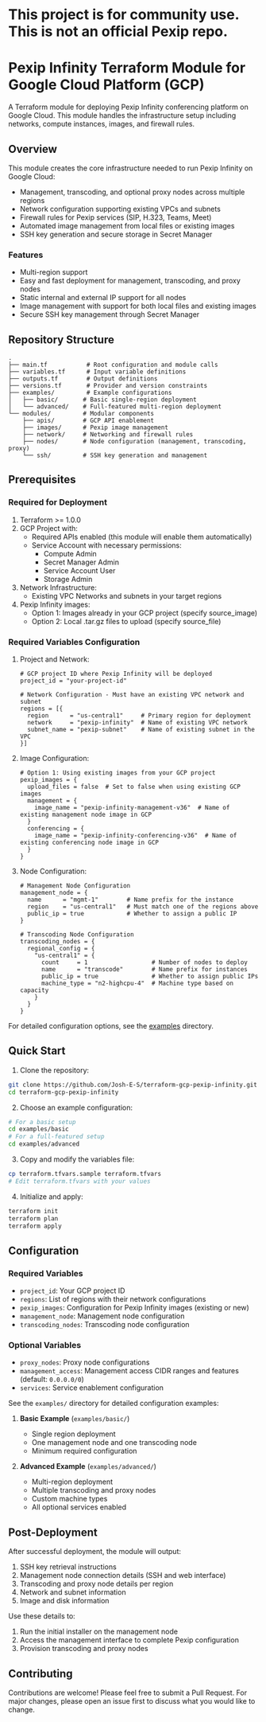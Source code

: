 # This project is for community use. This is not an official Pexip repo.

# Pexip Infinity Terraform Module for Google Cloud Platform (GCP)

A Terraform module for deploying Pexip Infinity conferencing platform on Google Cloud. This module handles the infrastructure setup including networks, compute instances, images, and firewall rules.

## Overview

This module creates the core infrastructure needed to run Pexip Infinity on Google Cloud:
- Management, transcoding, and optional proxy nodes across multiple regions
- Network configuration supporting existing VPCs and subnets
- Firewall rules for Pexip services (SIP, H.323, Teams, Meet)
- Automated image management from local files or existing images
- SSH key generation and secure storage in Secret Manager

### Features

- Multi-region support
- Easy and fast deployment for management, transcoding, and proxy nodes
- Static internal and external IP support for all nodes
- Image management with support for both local files and existing images
- Secure SSH key management through Secret Manager

## Repository Structure

```
.
├── main.tf           # Root configuration and module calls
├── variables.tf      # Input variable definitions
├── outputs.tf        # Output definitions
├── versions.tf       # Provider and version constraints
├── examples/         # Example configurations
│   ├── basic/       # Basic single-region deployment
│   └── advanced/    # Full-featured multi-region deployment
└── modules/         # Modular components
    ├── apis/        # GCP API enablement
    ├── images/      # Pexip image management
    ├── network/     # Networking and firewall rules
    ├── nodes/       # Node configuration (management, transcoding, proxy)
    └── ssh/         # SSH key generation and management
```

## Prerequisites

### Required for Deployment
1. Terraform >= 1.0.0
2. GCP Project with:
   - Required APIs enabled (this module will enable them automatically)
   - Service Account with necessary permissions:
     - Compute Admin
     - Secret Manager Admin
     - Service Account User
     - Storage Admin
3. Network Infrastructure:
   - Existing VPC Networks and subnets in your target regions
4. Pexip Infinity images:
   - Option 1: Images already in your GCP project (specify source_image)
   - Option 2: Local .tar.gz files to upload (specify source_file)

### Required Variables Configuration

1. Project and Network:
   ```hcl
   # GCP project ID where Pexip Infinity will be deployed
   project_id = "your-project-id"

   # Network Configuration - Must have an existing VPC network and subnet
   regions = [{
     region      = "us-central1"     # Primary region for deployment
     network     = "pexip-infinity"  # Name of existing VPC network
     subnet_name = "pexip-subnet"    # Name of existing subnet in the VPC
   }]
   ```

2. Image Configuration:
   ```hcl
   # Option 1: Using existing images from your GCP project
   pexip_images = {
     upload_files = false  # Set to false when using existing GCP images
     management = {
       image_name = "pexip-infinity-management-v36"  # Name of existing management node image in GCP
     }
     conferencing = {
       image_name = "pexip-infinity-conferencing-v36"  # Name of existing conferencing node image in GCP
     }
   }
   ```

3. Node Configuration:
   ```hcl
   # Management Node Configuration
   management_node = {
     name      = "mgmt-1"        # Name prefix for the instance
     region    = "us-central1"   # Must match one of the regions above
     public_ip = true            # Whether to assign a public IP
   }

   # Transcoding Node Configuration
   transcoding_nodes = {
     regional_config = {
       "us-central1" = {
         count     = 1                  # Number of nodes to deploy
         name      = "transcode"        # Name prefix for instances
         public_ip = true               # Whether to assign public IPs
         machine_type = "n2-highcpu-4"  # Machine type based on capacity
       }
     }
   }
   ```

For detailed configuration options, see the [examples](./examples) directory.

## Quick Start

1. Clone the repository:
```bash
git clone https://github.com/Josh-E-S/terraform-gcp-pexip-infinity.git
cd terraform-gcp-pexip-infinity
```

2. Choose an example configuration:
```bash
# For a basic setup
cd examples/basic
# For a full-featured setup
cd examples/advanced
```

3. Copy and modify the variables file:
```bash
cp terraform.tfvars.sample terraform.tfvars
# Edit terraform.tfvars with your values
```

4. Initialize and apply:
```bash
terraform init
terraform plan
terraform apply
```

## Configuration

### Required Variables

- `project_id`: Your GCP project ID
- `regions`: List of regions with their network configurations
- `pexip_images`: Configuration for Pexip Infinity images (existing or new)
- `management_node`: Management node configuration
- `transcoding_nodes`: Transcoding node configuration

### Optional Variables

- `proxy_nodes`: Proxy node configurations
- `management_access`: Management access CIDR ranges and features (default: `0.0.0.0/0`)
- `services`: Service enablement configuration

See the `examples/` directory for detailed configuration examples:

1. **Basic Example** (`examples/basic/`)
   - Single region deployment
   - One management node and one transcoding node
   - Minimum required configuration

2. **Advanced Example** (`examples/advanced/`)
   - Multi-region deployment
   - Multiple transcoding and proxy nodes
   - Custom machine types
   - All optional services enabled

## Post-Deployment

After successful deployment, the module will output:
1. SSH key retrieval instructions
2. Management node connection details (SSH and web interface)
3. Transcoding and proxy node details per region
4. Network and subnet information
5. Image and disk information

Use these details to:
1. Run the initial installer on the management node
2. Access the management interface to complete Pexip configuration
3. Provision transcoding and proxy nodes

## Contributing

Contributions are welcome! Please feel free to submit a Pull Request. For major changes, please open an issue first to discuss what you would like to change.
